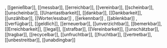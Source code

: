 , [[genießbar]], [[messbar]], [[erreichbar]], [[vereinbar]], [[scheinbar]], [[unscheinbar]], [[Unantastbarkeit]], [[dankbar]], [[Dankbarkeit]], [[unzählbar]], [[Worter/essbar]]
, [[erkennbar]]
, [[ablenkbar]]
, [[verfügbar]], [[geldlich]], [[erneuerbar]], [[unverzichtbar]], [[bemerkbar]], [[Erreichbarkeit]], [[legal]], [[strafbar]], [[Vereinbarkeit]], [[unschätzbar]], [[tragbar]], [[recycelbar]], [[unfruchtbar]], [[fruchtbar]], [[vertretbar]], [[unbestreitbar]], [[unabdingbar]]